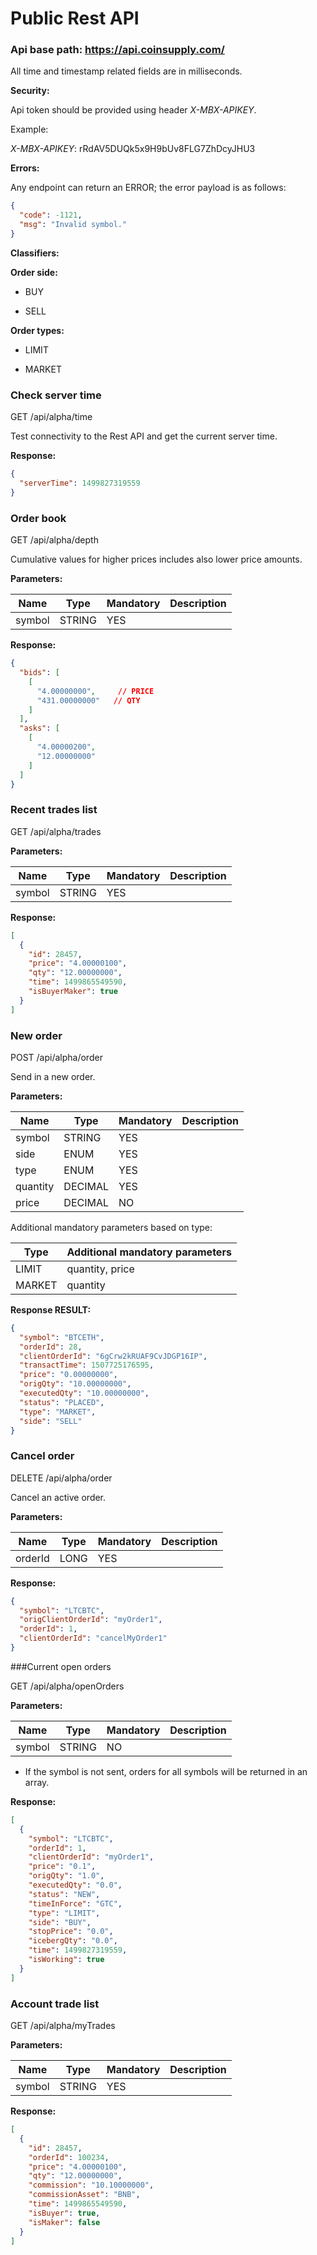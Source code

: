 # **Public Rest API**

### Api base path: https://api.coinsupply.com/ 

All time and timestamp related fields are in milliseconds.

**Security:**

Api token should be provided using header *X-MBX-APIKEY*.

Example: 

 *X-MBX-APIKEY*: rRdAV5DUQk5x9H9bUv8FLG7ZhDcyJHU3

**Errors:**

Any endpoint can return an ERROR; the error payload is as follows:

```json
{
  "code": -1121,
  "msg": "Invalid symbol."
}
```

**Classifiers:**

**Order side:**

* BUY

* SELL

**Order types:**

* LIMIT

* MARKET

### Check server time

GET /api/alpha/time

Test connectivity to the Rest API and get the current server time.

**Response:**
```json
{
  "serverTime": 1499827319559
}
```

### Order book

GET /api/alpha/depth

Cumulative values for higher prices includes also lower price amounts.

**Parameters:**

| Name    | Type     | Mandatory | Description   |
| ------- | -------- | --------- | ------------- |
| symbol  | STRING   | YES       |               |

**Response:**
```json
{
  "bids": [
    [
      "4.00000000",     // PRICE
      "431.00000000"   // QTY
    ]
  ],
  "asks": [
    [
      "4.00000200",
      "12.00000000"
    ]
  ]
}
```


### Recent trades list

GET /api/alpha/trades

**Parameters:**

| Name      | Type       | Mandatory         | Description          |
| --------- | ---------- | ----------------- | -------------------- |
| symbol    | STRING     | YES               |

**Response:**
```json
[
  {
    "id": 28457,
    "price": "4.00000100",
    "qty": "12.00000000",
    "time": 1499865549590,
    "isBuyerMaker": true
  }
]
```

### New order

POST /api/alpha/order 

Send in a new order.

**Parameters:**

| Name     | Type    | Mandatory | Description |
| -------- | ------- | --------- | ----------- |
| symbol   | STRING  | YES       |
| side     | ENUM    | YES       |
| type     | ENUM    | YES       |
| quantity | DECIMAL | YES       |
| price    | DECIMAL | NO        |



Additional mandatory parameters based on type:

| Type   | Additional mandatory parameters |
| ------ | ------------------------------- |
| LIMIT  | quantity, price                 |
| MARKET | quantity                        |


**Response RESULT:**
```json
{
  "symbol": "BTCETH",
  "orderId": 28,
  "clientOrderId": "6gCrw2kRUAF9CvJDGP16IP",
  "transactTime": 1507725176595,
  "price": "0.00000000",
  "origQty": "10.00000000",
  "executedQty": "10.00000000",
  "status": "PLACED",
  "type": "MARKET",
  "side": "SELL"
}
```

### Cancel order

DELETE /api/alpha/order  

Cancel an active order.

**Parameters:**

| Name    | Type | Mandatory | Description |
| ------- | ---- | --------- | ----------- |
| orderId | LONG | YES       |


**Response:**
```json
{
  "symbol": "LTCBTC",
  "origClientOrderId": "myOrder1",
  "orderId": 1,
  "clientOrderId": "cancelMyOrder1"
}
```

###Current open orders

GET /api/alpha/openOrders

**Parameters:**

| Name   | Type   | Mandatory | Description |
| ------ | ------ | --------- | ----------- |
| symbol | STRING | NO        |


* If the symbol is not sent, orders for all symbols will be returned in an array.

**Response:**
```json
[
  {
    "symbol": "LTCBTC",
    "orderId": 1,
    "clientOrderId": "myOrder1",
    "price": "0.1",
    "origQty": "1.0",
    "executedQty": "0.0",
    "status": "NEW",
    "timeInForce": "GTC",
    "type": "LIMIT",
    "side": "BUY",
    "stopPrice": "0.0",
    "icebergQty": "0.0",
    "time": 1499827319559,
    "isWorking": true
  }
]
```

### Account trade list

GET /api/alpha/myTrades

**Parameters:**

| Name   | Type   | Mandatory | Description |
| ------ | ------ | --------- | ----------- |
| symbol | STRING | YES       |

**Response:**
```json
[
  {
    "id": 28457,
    "orderId": 100234,
    "price": "4.00000100",
    "qty": "12.00000000",
    "commission": "10.10000000",
    "commissionAsset": "BNB",
    "time": 1499865549590,
    "isBuyer": true,
    "isMaker": false
  }
]
```
